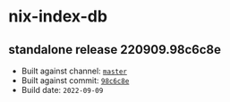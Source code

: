# nix-index-db
## standalone release 220909.98c6c8e
- Built against channel: [`master`](https://github.com/nixos/nixpkgs/tree/master)
- Built against commit: [`98c6c8e`](https://github.com/NixOS/nixpkgs/commit/98c6c8eee283624ea7afbbdfc962f8602b973255)
- Build date: `2022-09-09`
